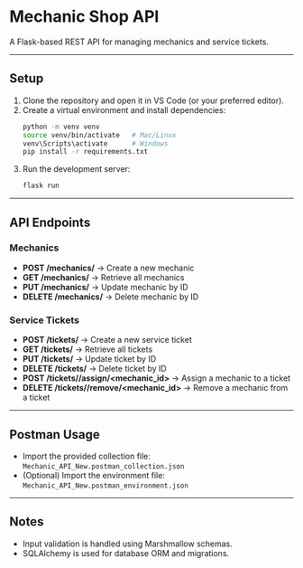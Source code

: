 # Mechanic Shop API

A Flask-based REST API for managing mechanics and service tickets.

---

## Setup

1. Clone the repository and open it in VS Code (or your preferred editor).
2. Create a virtual environment and install dependencies:
   ```bash
   python -m venv venv
   source venv/bin/activate   # Mac/Linux
   venv\Scripts\activate      # Windows
   pip install -r requirements.txt
   ```
3. Run the development server:
   ```bash
   flask run
   ```

---

## API Endpoints

### Mechanics
- **POST /mechanics/** → Create a new mechanic  
- **GET /mechanics/** → Retrieve all mechanics  
- **PUT /mechanics/<id>** → Update mechanic by ID  
- **DELETE /mechanics/<id>** → Delete mechanic by ID  

### Service Tickets
- **POST /tickets/** → Create a new service ticket  
- **GET /tickets/** → Retrieve all tickets  
- **PUT /tickets/<id>** → Update ticket by ID  
- **DELETE /tickets/<id>** → Delete ticket by ID  
- **POST /tickets/<id>/assign/<mechanic_id>** → Assign a mechanic to a ticket  
- **DELETE /tickets/<id>/remove/<mechanic_id>** → Remove a mechanic from a ticket  

---

## Postman Usage

- Import the provided collection file: `Mechanic_API_New.postman_collection.json`  
- (Optional) Import the environment file: `Mechanic_API_New.postman_environment.json`  

---

## Notes

- Input validation is handled using Marshmallow schemas.  
- SQLAlchemy is used for database ORM and migrations.  
